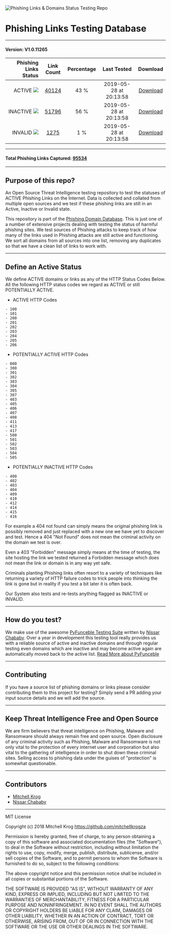 <img src="https://github.com/mitchellkrogza/Phishing-URL-Testing-Database-of-Link-Statuses/blob/master/dev-tools/phishing-logo.jpg" alt="Phishing Links & Domains Status Testing Repo"/>

# Phishing Links Testing Database  

_______________
#### Version: V1.0.11265
| Phishing Links Status  | Link Count | Percentage | Last Tested | Download |
| ---: | :---: | :---: | :---: |:---: |
| ACTIVE <img src=https://github.com/mitchellkrogza/Phishing-URL-Testing-Database-of-Link-Statuses/blob/master/dev-tools/green.jpg/> | [40124](https://raw.githubusercontent.com/mitchellkrogza/Phishing-URL-Testing-Database-of-Link-Statuses/master/phishing-links-ACTIVE.txt)  | 43 % | 2019-05-28 at 20:13:58 | [Download](https://raw.githubusercontent.com/mitchellkrogza/Phishing-URL-Testing-Database-of-Link-Statuses/master/phishing-links-ACTIVE.txt) |
| INACTIVE <img src=https://github.com/mitchellkrogza/Phishing-URL-Testing-Database-of-Link-Statuses/blob/master/dev-tools/red.jpg/>  | [51796](https://raw.githubusercontent.com/mitchellkrogza/Phishing-URL-Testing-Database-of-Link-Statuses/master/phishing-links-INACTIVE.txt)  | 56 % | 2019-05-28 at 20:13:58 | [Download](https://raw.githubusercontent.com/mitchellkrogza/Phishing-URL-Testing-Database-of-Link-Statuses/master/phishing-links-INACTIVE.txt) |
| INVALID <img src=https://github.com/mitchellkrogza/Phishing-URL-Testing-Database-of-Link-Statuses/blob/master/dev-tools/blue.jpg/> | [1275](https://raw.githubusercontent.com/mitchellkrogza/Phishing-URL-Testing-Database-of-Link-Statuses/master/phishing-links-INVALID.txt)  | 1 % | 2019-05-28 at 20:13:58 | [Download](https://raw.githubusercontent.com/mitchellkrogza/Phishing-URL-Testing-Database-of-Link-Statuses/master/phishing-links-INVALID.txt) |
*****************************
#### Total Phishing Links Captured: [95534](https://raw.githubusercontent.com/mitchellkrogza/Phishing-URL-Testing-Database-of-Link-Statuses/master/input-source/ALL-feeds-URLS.lst)
____________________


## Purpose of this repo?

An Open Source Threat Intelligence testing repository to test the statuses of ACTIVE Phishing Links on the Internet. Data is collected and collated from multiple open sources and we test if these phishing links are still in an Active, Inactive or Invalid state. 

This repository is part of the [Phishing Domain Database](https://github.com/mitchellkrogza/Phishing.Database). This is just one of a number of extensive projects dealing with testing the status of harmful phishing sites. We test sources of Phishing attacks to keep track of how many of the links used in Phishing attacks are still active and functioning. We sort all domains from all sources into one list, removing any duplicates so that we have a clean list of links to work with.

************************************************
## Define an Active Status

We define ACTIVE domains or links as any of the HTTP Status Codes Below. 
All the following HTTP status codes we regard as ACTIVE or still POTENTIALLY ACTIVE.

- ACTIVE HTTP Codes
```
- 100
- 101
- 200
- 201
- 202
- 203
- 204
- 205
- 206
```
- POTENTIALLY ACTIVE HTTP Codes
```
- 000
- 300
- 301
- 302
- 303
- 304
- 305
- 307
- 403
- 405
- 406
- 407
- 408
- 411
- 413
- 417
- 500
- 501
- 502
- 503
- 504
- 505
```
- POTENTIALLY INACTIVE HTTP Codes
```
- 400
- 402
- 403
- 404
- 409
- 410
- 412
- 414
- 415
- 416
```

For example a 404 not found can simply means the original phishing link is possibly removed and just replaced with a new one we have yet to discover and test. Hence a 404 "Not Found" does not mean the criminal activity on the domain we test is over. 

Even a 403 "Forbidden" message simply means at the time of testing, the site hosting the link we tested returned a Forbidden message which does not mean the link or domain is in any way yet safe. 

Criminals planting Phishing links often resort to a variety of techniques like returning a variety of HTTP failure codes to trick people into thinking the link is gone but in reality if you test a bit later it is often back. 

Our System also tests and re-tests anything flagged as INACTIVE or INVALID.


************************************************
## How do you test?

We make use of the awesome [PyFunceble Testing Suite](https://github.com/funilrys/PyFunceble) written by [Nissar Chababy](https://github.com/funilrys/). Over a year in development this testing tool really provides us with a reliable source of active and inactive domains and through regular testing even domains which are inactive and may become active again are automatically moved back to the active list. [Read More about PyFunceble](https://pyfunceble.readthedocs.io/en/latest/)

************************************************
## Contributing

If you have a source list of phishing domains or links please consider contributing them to this project for testing? 
Simply send a PR adding your input source details and we will add the source. 

************************************************
## Keep Threat Intelligence Free and Open Source

We are firm believers that threat intelligence on Phishing, Malware and Ransomware should always remain free and open source. Open disclosure of any criminal activity such as Phishing, Malware and Ransomware is not only vital to the protection of every internet user and corporation but also vital to the gathering of intelligence in order to shut down these criminal sites. Selling access to phishing data under the guises of "protection" is somewhat questionable. 


************************************************
## Contributors

- [Mitchell Krog](https://github.com/mitchellkrogza/)
- [Nissar Chababy](https://github.com/funilrys/)

************************************************
MIT License

Copyright (c) 2018 Mitchell Krog
https://github.com/mitchellkrogza

Permission is hereby granted, free of charge, to any person obtaining a copy
of this software and associated documentation files (the "Software"), to deal
in the Software without restriction, including without limitation the rights
to use, copy, modify, merge, publish, distribute, sublicense, and/or sell
copies of the Software, and to permit persons to whom the Software is
furnished to do so, subject to the following conditions:

The above copyright notice and this permission notice shall be included in all
copies or substantial portions of the Software.

THE SOFTWARE IS PROVIDED "AS IS", WITHOUT WARRANTY OF ANY KIND, EXPRESS OR
IMPLIED, INCLUDING BUT NOT LIMITED TO THE WARRANTIES OF MERCHANTABILITY,
FITNESS FOR A PARTICULAR PURPOSE AND NONINFRINGEMENT. IN NO EVENT SHALL THE
AUTHORS OR COPYRIGHT HOLDERS BE LIABLE FOR ANY CLAIM, DAMAGES OR OTHER
LIABILITY, WHETHER IN AN ACTION OF CONTRACT, TORT OR OTHERWISE, ARISING FROM,
OUT OF OR IN CONNECTION WITH THE SOFTWARE OR THE USE OR OTHER DEALINGS IN THE
SOFTWARE.


